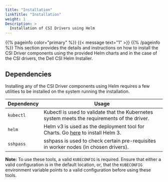 ```yaml
---
title: "Installation"
linkTitle: "Installation"
weight: 1
Description: >
  Installation of CSI Drivers using Helm 
---
```

{{% pageinfo color="primary" %}}
{{< message text="1" >}}
{{% /pageinfo %}}
This section provides the details and instructions on how to install the CSI Driver components using the provided Helm charts and in the case of the CSI drivers, the Dell CSI Helm Installer.
## Dependencies

Installing any of the CSI Driver components using Helm requires a few utilities to be installed on the system running the installation.

| Dependency | Usage |
|------------|-------|
| `kubectl`  | Kubectl is used to validate that the Kubernetes system meets the requirements of the driver. |
| `helm`     | Helm v3 is used as the deployment tool for Charts. Go [here](https://helm.sh/docs/intro/install/) to install Helm 3.|
| `sshpass`     | sshpass is used to check certain pre-requisites in worker nodes (in chosen drivers). |


**Note:** To use these tools, a valid `KUBECONFIG` is required. Ensure that either a valid configuration is in the default location, or, that the `KUBECONFIG` environment variable points to a valid configuration before using these tools.

